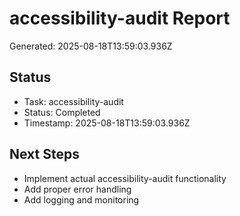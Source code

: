 # accessibility-audit Report

Generated: 2025-08-18T13:59:03.936Z

## Status
- Task: accessibility-audit
- Status: Completed
- Timestamp: 2025-08-18T13:59:03.936Z

## Next Steps
- Implement actual accessibility-audit functionality
- Add proper error handling
- Add logging and monitoring
